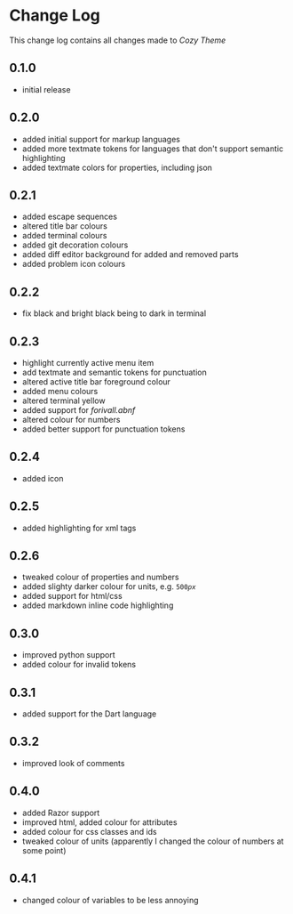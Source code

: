 # Change Log

This change log contains all changes made to _Cozy Theme_

## 0.1.0

- initial release

## 0.2.0

- added initial support for markup languages
- added more textmate tokens for languages that don't support semantic highlighting
- added textmate colors for properties, including json

## 0.2.1

- added escape sequences
- altered title bar colours
- added terminal colours
- added git decoration colours
- added diff editor background for added and removed parts
- added problem icon colours

## 0.2.2

- fix black and bright black being to dark in terminal

## 0.2.3

- highlight currently active menu item
- add textmate and semantic tokens for punctuation
- altered active title bar foreground colour
- added menu colours
- altered terminal yellow
- added support for _forivall.abnf_
- altered colour for numbers
- added better support for punctuation tokens

## 0.2.4

- added icon

## 0.2.5

- added highlighting for xml tags

## 0.2.6

- tweaked colour of properties and numbers
- added slighty darker colour for units, e.g. `500`_`px`_
- added support for html/css
- added markdown inline code highlighting

## 0.3.0

- improved python support
- added colour for invalid tokens

## 0.3.1

- added support for the Dart language

## 0.3.2

- improved look of comments

## 0.4.0

- added Razor support
- improved html, added colour for attributes
- added colour for css classes and ids
- tweaked colour of units (apparently I changed the colour of numbers at some point)

## 0.4.1

- changed colour of variables to be less annoying
